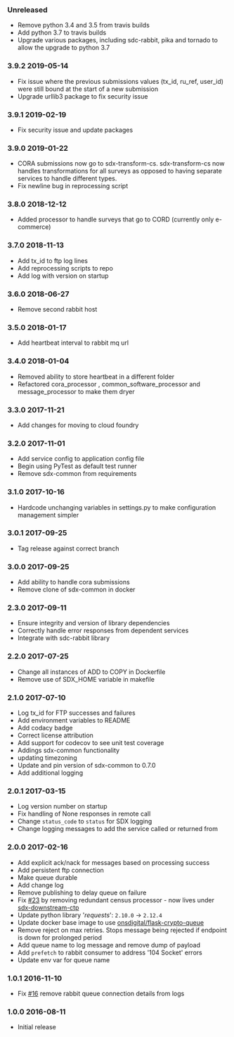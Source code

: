 ### Unreleased
  - Remove python 3.4 and 3.5 from travis builds
  - Add python 3.7 to travis builds
  - Upgrade various packages, including sdc-rabbit, pika and tornado to allow the upgrade to python 3.7

### 3.9.2 2019-05-14
  - Fix issue where the previous submissions values (tx_id, ru_ref, user_id) were still bound at the start of a new submission
  - Upgrade urllib3 package to fix security issue

### 3.9.1 2019-02-19
  - Fix security issue and update packages

### 3.9.0 2019-01-22
  - CORA submissions now go to sdx-transform-cs. sdx-transform-cs now handles transformations for all surveys as opposed
to having separate services to handle different types.
  - Fix newline bug in reprocessing script

### 3.8.0 2018-12-12
  - Added processor to handle surveys that go to CORD (currently only e-commerce)

### 3.7.0 2018-11-13
  - Add tx_id to ftp log lines
  - Add reprocessing scripts to repo
  - Add log with version on startup

### 3.6.0 2018-06-27
  - Remove second rabbit host

### 3.5.0 2018-01-17
  - Add heartbeat interval to rabbit mq url

### 3.4.0 2018-01-04
  - Removed ability to store heartbeat in a different folder
  - Refactored cora_processor , common_software_processor and message_processor to make them dryer

### 3.3.0 2017-11-21
  - Add changes for moving to cloud foundry

### 3.2.0 2017-11-01
  - Add service config to application config file
  - Begin using PyTest as default test runner
  - Remove sdx-common from requirements

### 3.1.0 2017-10-16
  - Hardcode unchanging variables in settings.py to make configuration management simpler

### 3.0.1 2017-09-25
  - Tag release against correct branch

### 3.0.0 2017-09-25
  - Add ability to handle cora submissions
  - Remove clone of sdx-common in docker

### 2.3.0 2017-09-11
  - Ensure integrity and version of library dependencies
  - Correctly handle error responses from dependent services
  - Integrate with sdc-rabbit library

### 2.2.0 2017-07-25
  - Change all instances of ADD to COPY in Dockerfile
  - Remove use of SDX_HOME variable in makefile

### 2.1.0 2017-07-10
  - Log tx_id for FTP successes and failures
  - Add environment variables to README
  - Add codacy badge
  - Correct license attribution
  - Add support for codecov to see unit test coverage
  - Addings sdx-common functionality
  - updating timezoning
  - Update and pin version of sdx-common to 0.7.0
  - Add additional logging

### 2.0.1 2017-03-15
  - Log version number on startup
  - Fix handling of None responses in remote call
  - Change `status_code` to `status` for SDX logging
  - Change logging messages to add the service called or returned from

### 2.0.0 2017-02-16
  - Add explicit ack/nack for messages based on processing success
  - Add persistent ftp connection
  - Make queue durable
  - Add change log
  - Remove publishing to delay queue on failure
  - Fix [#23](https://github.com/ONSdigital/sdx-downstream/issues/23) by removing redundant census processor - now lives under [sdx-downstream-ctp](https://github.com/ONSdigital/sdx-downstream-ctp)
  - Update python library '_requests_': `2.10.0` -> `2.12.4`
  - Update docker base image to use [onsdigital/flask-crypto-queue](https://hub.docker.com/r/onsdigital/flask-crypto-queue/)
  - Remove reject on max retries. Stops message being rejected if endpoint is down for prolonged period
  - Add queue name to log message and remove dump of payload
  - Add `prefetch` to rabbit consumer to address '104 Socket' errors
  - Update env var for queue name

### 1.0.1 2016-11-10
  - Fix [#16](https://github.com/ONSdigital/sdx-downstream/issues/16) remove rabbit queue connection details from logs

### 1.0.0 2016-08-11
  - Initial release
